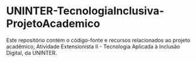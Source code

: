 # UNINTER-TecnologiaInclusiva-ProjetoAcademico
Este repositório contém o código-fonte e recursos relacionados ao projeto acadêmico, Atividade Extensionista II - Tecnologia Aplicada à Inclusão Digital, da UNINTER.
